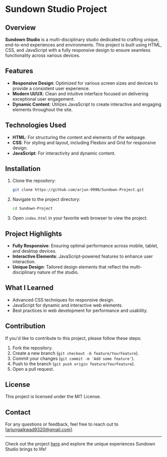 # Sundown Studio Project

## Overview
**Sundown Studio** is a multi-disciplinary studio dedicated to crafting unique, end-to-end experiences and environments. This project is built using HTML, CSS, and JavaScript with a fully responsive design to ensure seamless functionality across various devices.

## Features
- **Responsive Design**: Optimized for various screen sizes and devices to provide a consistent user experience.
- **Modern UI/UX**: Clean and intuitive interface focused on delivering exceptional user engagement.
- **Dynamic Content**: Utilizes JavaScript to create interactive and engaging elements throughout the site.

## Technologies Used
- **HTML**: For structuring the content and elements of the webpage.
- **CSS**: For styling and layout, including Flexbox and Grid for responsive design.
- **JavaScript**: For interactivity and dynamic content.

## Installation
1. Clone the repository:
    ```sh
    git clone https://github.com/arjun-9990/Sundown-Project.git
    ```
2. Navigate to the project directory:
    ```sh
    cd Sundown-Project
    ```
3. Open `index.html` in your favorite web browser to view the project.

## Project Highlights
- **Fully Responsive**: Ensuring optimal performance across mobile, tablet, and desktop devices.
- **Interactive Elements**: JavaScript-powered features to enhance user interaction.
- **Unique Design**: Tailored design elements that reflect the multi-disciplinary nature of the studio.

## What I Learned
- Advanced CSS techniques for responsive design.
- JavaScript for dynamic and interactive web elements.
- Best practices in web development for performance and usability.

## Contribution
If you'd like to contribute to this project, please follow these steps:
1. Fork the repository.
2. Create a new branch (`git checkout -b feature/YourFeature`).
3. Commit your changes (`git commit -m 'Add some feature'`).
4. Push to the branch (`git push origin feature/YourFeature`).
5. Open a pull request.

## License
This project is licensed under the MIT License.

## Contact
For any questions or feedback, feel free to reach out to [arjungaikwad9320@gmail.com].

---

Check out the project [here](https://github.com/arjun-9990/Sundown-Project.git) and explore the unique experiences Sundown Studio brings to life!
